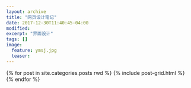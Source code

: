 ```yaml
---
layout: archive
title: "网页设计笔记"
date: 2017-12-30T11:40:45-04:00
modified:
excerpt: "界面设计"
tags: []
image: 
  feature: ymsj.jpg
  teaser:
---
```




<div class="tiles">
{% for post in site.categories.posts rwd %}
  {% include post-grid.html %}
{% endfor %}
</div><!-- /.tiles 把所有categories 有 portfolio 的列出來-->